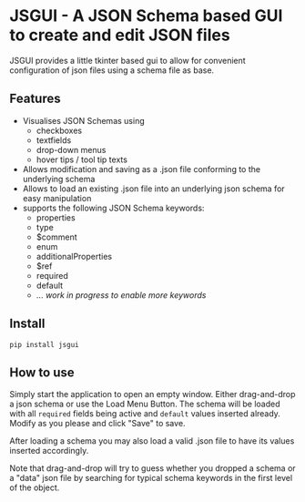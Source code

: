# JSGUI - A JSON Schema based GUI to create and edit JSON files

JSGUI provides a little tkinter based gui to allow for convenient configuration of json files using a schema file as base.

## Features

- Visualises JSON Schemas using 
  - checkboxes
  - textfields
  - drop-down menus
  - hover tips / tool tip texts
- Allows modification and saving as a .json file conforming to the underlying schema
- Allows to load an existing .json file into an underlying json schema for easy manipulation
- supports the following JSON Schema keywords:
  - properties
  - type
  - $comment
  - enum
  - additionalProperties
  - $ref
  - required
  - default
  - <i> ... work in progress to enable more keywords </i>

## Install

`pip install jsgui`

## How to use

Simply start the application to open an empty window. Either drag-and-drop a json schema or use the Load Menu Button. The schema will be loaded with all `required` fields being active and `default` values inserted already.
Modify as you please and click "Save" to save.

After loading a schema you may also load a valid .json file to have its values inserted accordingly.

Note that drag-and-drop will try to guess whether you dropped a schema or a "data" json file by searching for typical schema keywords in the first level of the object.